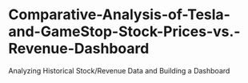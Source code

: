 # Comparative-Analysis-of-Tesla-and-GameStop-Stock-Prices-vs.-Revenue-Dashboard
Analyzing Historical Stock/Revenue Data and Building a Dashboard
